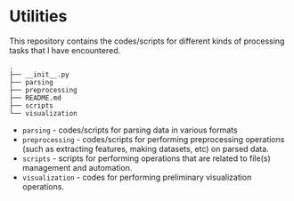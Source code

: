 # Utilities

This repository contains the codes/scripts for different kinds of processing tasks that I have encountered.

```
.
├── __init__.py
├── parsing
├── preprocessing
├── README.md
├── scripts
└── visualization
```

* `parsing` - codes/scripts for parsing data in various formats
* `preprocessing` - codes/scripts for performing preprocessing operations (such as extracting features, making datasets, etc) on parsed data.
* `scripts` - scripts for performing operations that are related to file(s) management and automation.
* `visualization` - codes for performing preliminary visualization operations.
